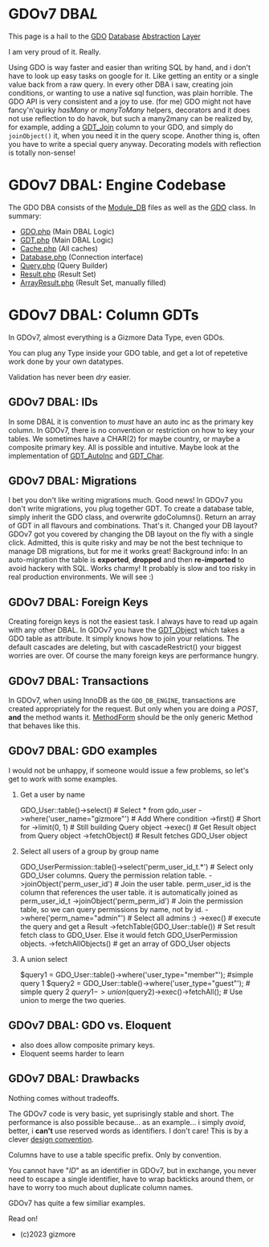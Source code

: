 # GDOv7 DBA*L*

This page is a hail to the
[GDO](../GDO/Core/GDO.php)
[Database]()
[Abstraction]()
[Layer]()


I am very proud of it. Really.

Using GDO is way faster and easier than writing SQL by hand,
and i don't have to look up easy tasks on google for it.
Like getting an entity or a single value back from a raw query.
In every other DBA i saw, creating join conditions,
or wanting to use a native sql function, was plain horrible.
The GDO API is very consistent and a joy to use. (for me)
GDO might not have fancy'n'quirky *hasMany* or *manyToMany* helpers, decorators and it does not use reflection to do havok,
but such a many2many can be realized by, for example,
adding a [GDT_Join](../GDO/Core/GDT_Join.php) column to your GDO,
and simply do `joinObject()` it, when you need it in the query scope.
Another thing is, often you have to write a special query anyway.
Decorating models with reflection is totally non-sense!


# GDOv7 DBAL: Engine Codebase 

The GDO DBA consists of the [Module_DB](../GDO/DB) files as well as the [GDO](../GDO/Core/GDO.php) class.
In summary:

 - [GDO.php](../GDO/Core/GDO.php) (Main DBAL Logic)
 - [GDT.php](../GDO/Core/GDO.php) (Main DBAL Logic)
 - [Cache.php](../GDO/DB/Cache.php) (All caches)
 - [Database.php](../GDO/DB/Database.php) (Connection interface)
 - [Query.php](../GDO/DB/Query.php) (Query Builder)
 - [Result.php](../GDO/DB/Result.php) (Result Set)
 - [ArrayResult.php](../GDO/DB/ArrayResult.php) (Result Set, manually filled)
 
 
# GDOv7 DBAL: Column GDTs

In GDOv7, almost everything is a Gizmore Data Type, even GDOs.

You can plug any Type inside your GDO table,
and get a lot of repetetive work done by your own datatypes.

Validation has never been *dry* easier.


## GDOv7 DBAL: IDs

In some DBAL it is convention to *must* have an auto inc as the primary key column.
In GDOv7, there is no convention or restriction on how to key your tables.
We sometimes have a CHAR(2) for maybe country, or maybe a composite primary key. All is possible and intuitive.
Maybe look at the implementation of [GDT_AutoInc](../GDO/Core/GDT_AutoInc.php) and [GDT_Char](../GDO/Core/GDT_Char.php).


## GDOv7 DBAL: Migrations

I bet you don't like writing migrations much.
Good news! In GDOv7 you don't write migrations, you plug together GDT.
To create a database table, simply inherit the GDO class, and overwrite gdoColumns().
Return an array of GDT in all flavours and combinations. That's it.
Changed your DB layout?
GDOv7 got you covered by changing the DB layout on the fly with a single click.
Admitted, this is quite risky and may be not the best technique to manage DB migrations, but for me it works great!
Background info: In an auto-migration the table is **exported**, **dropped** and then **re-imported** to avoid hackery with SQL.
Works charmy!
It probably is slow and too risky in real production environments.
We will see :)


## GDOv7 DBAL: Foreign Keys

Creating foreign keys is not the easiest task.
I always have to read up again with any other DBAL.
In GDOv7 you have the [GDT_Object](../GDO/Core/GDT_Object.php) which takes a GDO table as attribute.
It simply knows how to join your relations.
The default cascades are deleting, but with cascadeRestrict() your biggest worries are over.
Of course the many foreign keys are performance hungry.


## GDOv7 DBAL: Transactions

In GDOv7, when using InnoDB as the `GDO_DB_ENGINE`,
transactions are created appropriately for the request.
But only when you are doing a *POST*, **and** the method wants it.
[MethodForm](../GDO/Form/MethodForm.php)
should be the only generic Method that behaves like this.


## GDOv7 DBAL: GDO examples

I would not be unhappy, if someone would issue a few problems,
so let's get to work with some examples.


1) Get a user by name

    GDO_User::table()->select() # Select * from gdo_user
    ->where('user_name="gizmore"') # Add Where condition
    ->first() # Short for ->limit(0, 1) # Still building Query object
    ->exec() # Get Result object from Query object
    ->fetchObject() # Result fetches GDO_User object
    

2) Select all users of a group by group name

    GDO_UserPermission::table()->select('perm_user_id_t.*') # Select only  GDO_User columns. Query the permission relation table.
    ->joinObject('perm_user_id') # Join the user table. perm_user_id is the column that references the user table. it is automatically joined as perm_user_id_t
    ->joinObject('perm_perm_id') # Join the permission table, so we can query permissions by name, not by id.
    ->where('perm_name="admin"') # Select all admins :)
    ->exec() # execute the query and get a Result
    ->fetchTable(GDO_User::table()) # Set result fetch class to GDO_User. Else it would fetch GDO_UserPermission objects.
    ->fetchAllObjects() # get an array of GDO_User objects
    

3) A union select

    $query1 = GDO_User::table()->where('user_type="member"'); #simple query 1
    $query2 = GDO_User::table()->where('user_type="guest"'); # simple query 2
    $query1->union($query2)->exec()->fetchAll(); # Use union to merge the two queries.


## GDOv7 DBAL: GDO vs. Eloquent

 - also does allow composite primary keys.
 - Eloquent seems harder to learn


## GDOv7 DBAL: Drawbacks

Nothing comes without tradeoffs.

The GDOv7 code is very basic, yet suprisingly stable and short.
The performance is also possible because... as an example...
i simply *avoid*, better, i **can't** use reserved words as identifiers.
I don't care! This is by a clever
[design convention]().

Columns have to use a table specific prefix.
Only by convention.

You cannot have "*ID*" as an identifier in GDOv7,
but in exchange, you never need to escape a single identifier,
have to wrap backticks around them,
or have to worry too much about duplicate column names.

GDOv7 has
quite
a
few
similiar
examples.

Read on!

- (c)2023 gizmore 
 